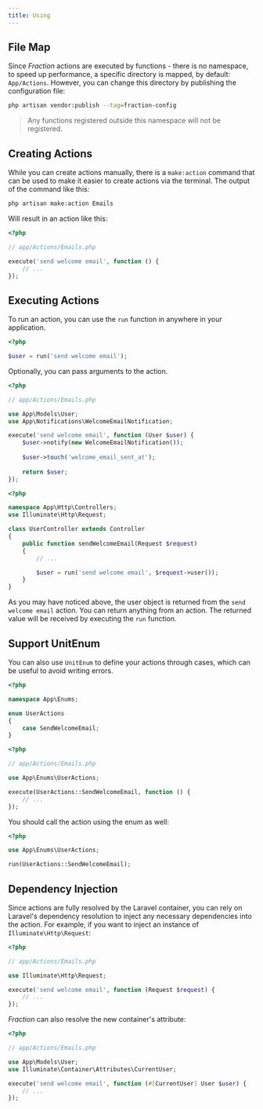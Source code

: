 ```yaml
---
title: Using
---
```


## File Map

Since _Fraction_ actions are executed by functions - there is no namespace, to speed up performance, a specific directory is mapped, by default: `App/Actions`. However, you can change this directory by publishing the configuration file:

```bash
php artisan vendor:publish --tag=fraction-config
```

> Any functions registered outside this namespace will not be registered.

## Creating Actions

While you can create actions manually, there is a `make:action` command that can be used to make it easier to create actions via the terminal. The output of the command like this:

```bash
php artisan make:action Emails
```
Will result in an action like this:

```php
<?php

// app/Actions/Emails.php

execute('send welcome email', function () {
    // ...
});
```

## Executing Actions

To run an action, you can use the `run` function in anywhere in your application.

```php
<?php

$user = run('send welcome email');
```

Optionally, you can pass arguments to the action.

```php
<?php

// app/Actions/Emails.php

use App\Models\User;
use App\Notifications\WelcomeEmailNotification;

execute('send welcome email', function (User $user) {
    $user->notify(new WelcomeEmailNotification());
    
    $user->touch('welcome_email_sent_at');
    
    return $user;
});
```

```php
<?php

namespace App\Http\Controllers;
use Illuminate\Http\Request;

class UserController extends Controller
{
    public function sendWelcomeEmail(Request $request)
    {
        // ...

        $user = run('send welcome email', $request->user());
    }
}
```

As you may have noticed above, the user object is returned from the `send welcome email` action. You can return anything from an action. The returned value will be received by executing the `run` function.

## Support UnitEnum

You can also use `UnitEnum` to define your actions through cases, which can be useful to avoid writing errors.

```php
<?php

namespace App\Enums;

enum UserActions
{
    case SendWelcomeEmail;
}
```

```php
<?php

// app/Actions/Emails.php

use App\Enums\UserActions;

execute(UserActions::SendWelcomeEmail, function () {
    // ...
});
```

You should call the action using the enum as well:

```php
<?php

use App\Enums\UserActions;

run(UserActions::SendWelcomeEmail);
```

## Dependency Injection

Since actions are fully resolved by the Laravel container, you can rely on Laravel's dependency resolution to inject any necessary dependencies into the action. For example, if you want to inject an instance of `Illuminate\Http\Request`:

```php
<?php

// app/Actions/Emails.php

use Illuminate\Http\Request;

execute('send welcome email', function (Request $request) {
    // ...
});
```

_Fraction_ can also resolve the new container's attribute:

```php
<?php

// app/Actions/Emails.php

use App\Models\User;
use Illuminate\Container\Attributes\CurrentUser;

execute('send welcome email', function (#[CurrentUser] User $user) {
    // ...
});
```
